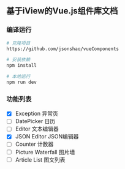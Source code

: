 ## 基于iView的Vue.js组件库文档
### 编译运行

``` bash
# 克隆项目
https://github.com/jsonshao/vueComponents

# 安装依赖
npm install

# 本地运行
npm run dev
```

### 功能列表

- [x] Exception 异常页
- [ ] DatePicker 日历
- [ ] Editor 文本编辑器
- [x] JSON Editor JSON编辑器
- [ ] Counter 计数器
- [ ] Picture Waterfall 图片墙
- [ ] Article List 图文列表
